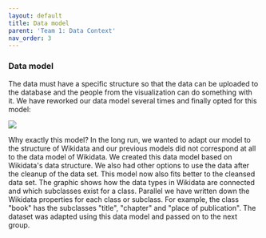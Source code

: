 ```yaml
---
layout: default
title: Data model
parent: 'Team 1: Data Context' 
nav_order: 3
---
```


### Data model
The data must have a specific structure so that the data can be uploaded to the database and the people from the visualization can do something with it. We have reworked our data model several times and finally opted for this model:

<img src="https://user-images.githubusercontent.com/46645533/59503820-ade73380-8ea1-11e9-904f-e635717fcf41.jpg"  />

Why exactly this model? In the long run, we wanted to adapt our model to the structure of Wikidata and our previous models did not correspond at all to the data model of Wikidata. We created this data model based on Wikidata's data structure. We also had other options to use the data after the cleanup of the data set. This model now also fits better to the cleansed data set. The graphic shows how the data types in Wikidata are connected and which subclasses exist for a class. Parallel we have written down the Wikidata properties for each class or subclass. For example, the class "book" has the subclasses "title", "chapter" and "place of publication". The dataset was adapted using this data model and passed on to the next group.
